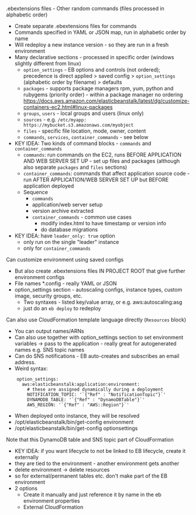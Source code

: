 .ebextensions files - Other random commands (files processed in alphabetic order)
  - Create separate .ebextensions files for commands
  - Commands specified in YAML or JSON map, run in alphabetic order by name
  - Will redeploy a new instance version - so they are run in a fresh environment
  - Many declarative sections - processed in specific order (windows slightly different from linux)
    - `option_settings` - EB options and controls (not ordered); precedence is direct applied > saved config > `option_settings` (alphabetic order by filename) > defaults
    - `packages` - supports package managers rpm, yum, python and rubygems (priority order) - within a package manager no ordering https://docs.aws.amazon.com/elasticbeanstalk/latest/dg/customize-containers-ec2.html#linux-packages
    - `groups`, `users` - local groups and users (linux only)
    - `sources` - e.g. `/etc/myapp: https://mybucket.s3.amazonaws.com/myobject`
    - `files` - specific file location, mode, owner, content
    - `commands`, `services`, `container_commands` - see below
  - KEY IDEA: Two kinds of command blocks - `commands` and `container_commands`
    - `commands`: run commands on the EC2, runs BEFORE APPLICATION AND WEB SERVER SET UP - set up files and packages (although also separate `packages` and `files` sections)
    - `container_commands`: commands that affect application source code - run AFTER APPLICATION/WEB SERVER SET UP but BEFORE application deployed
    - Sequence
      - `commands`
      - application/web server setup
      - version archive extracted
      - `container_commands` - common use cases
        - modify index.html to have timestamp or version info
        - do database migrations
  - KEY IDEA: have `leader_only: true` option 
    - only run on the single "leader" instance 
    - only for `container_commands`

Can customize environment using saved configs
- But also create .ebextensions files IN PROJECT ROOT that give further environment configs
- File names *.config - really YAML or JSON
- option_settings section - autoscaling configs, instance types, custom image, security groups, etc.
  - Two syntaxes - listed key/value array, or e.g. aws:autoscaling:asg
  - just do an `eb deploy` to redeploy

Can also use CloudFormation template language directly (`Resources` block)
- You can output names/ARNs
- Can also use together with option_settings section to set environment variables -> pass to the application - really great for autogenerated names e.g. SNS topic names
- Can do SNS notifications - EB auto-creates and subscribes an email address. 
- Weird syntax:
```
    option_settings:
      aws:elasticbeanstalk:application:environment:
        # these are assigned dynamically during a deployment
        NOTIFICATION_TOPIC: '`{"Ref" : "NotificationTopic"}`'
        DYNAMODB_TABLE: '`{"Ref" : "DynamoDBTable"}`'
        AWS_REGION: '`{"Ref" : "AWS::Region"}`'
```
  - When deployed onto instance, they will be resolved 
  - /opt/elasticbeanstalk/bin/get-config environment
  - /opt/elasticbeanstalk/bin/get-config optionsettings

Note that this DynamoDB table and SNS topic part of CloudFormation
- KEY IDEA: if you want lifecycle to not be linked to EB lifecycle, create it externally
- they are tied to the environment - another environment gets another
- delete environment -> delete resources
- so for external/permanent tables etc. don't make part of the EB environment
- 2 options
  - Create it manually and just reference it by name in the eb environment properties
  - External CloudFormation
